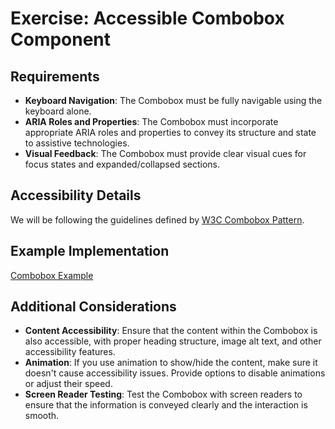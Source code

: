 # Exercise: Accessible Combobox Component

## Requirements

- **Keyboard Navigation**: The Combobox must be fully navigable using the keyboard alone.
- **ARIA Roles and Properties**: The Combobox must incorporate appropriate ARIA roles and properties to convey its structure and state to assistive technologies.
- **Visual Feedback**: The Combobox must provide clear visual cues for focus states and expanded/collapsed sections.

## Accessibility Details

We will be following the guidelines defined by [W3C Combobox Pattern](https://www.w3.org/WAI/ARIA/apg/patterns/combobox/).

## Example Implementation

[Combobox Example](https://www.w3.org/WAI/ARIA/apg/patterns/combobox/examples/combobox-select-only/)

## Additional Considerations

- **Content Accessibility**: Ensure that the content within the Combobox is also accessible, with proper heading structure, image alt text, and other accessibility features.
- **Animation**: If you use animation to show/hide the content, make sure it doesn't cause accessibility issues. Provide options to disable animations or adjust their speed.
- **Screen Reader Testing**: Test the Combobox with screen readers to ensure that the information is conveyed clearly and the interaction is smooth.